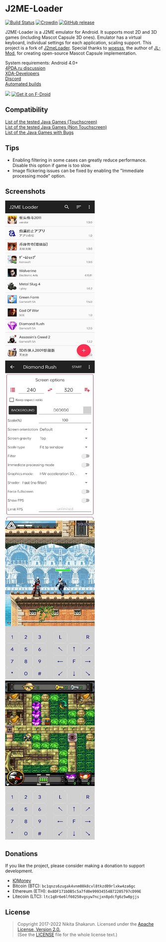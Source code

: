 # J2ME-Loader 

[![Build Status](https://app.bitrise.io/app/d9254be52c74982a/status.svg?token=DIHxcpAPIg0VXSHpeXsHHA&branch=master)](https://app.bitrise.io/app/d9254be52c74982a)
[![Crowdin](https://d322cqt584bo4o.cloudfront.net/j2me-loader/localized.svg)](https://crowdin.com/project/j2me-loader)
[![GitHub release](https://img.shields.io/github/release/nikita36078/J2ME-Loader.svg)](https://github.com/nikita36078/J2ME-Loader/releases)

J2ME-Loader is a J2ME emulator for Android. It supports most 2D and 3D games (including Mascot Capsule 3D ones). Emulator has a virtual keyboard, individual settings for each application, scaling support.
This project is a fork of [J2meLoader](https://github.com/NaikSoftware/J2meLoader).
Special thanks to [woesss](https://github.com/woesss), the author of [JL-Mod](https://github.com/woesss/JL-Mod), for creating open-source Mascot Capsule implementation.

System requirements: Android 4.0+  
[4PDA.ru discussion](http://4pda.ru/forum/index.php?showtopic=824201)  
[XDA-Developers](https://forum.xda-developers.com/android/apps-games/app-j2me-loader-t3777889)  
[Discord](https://discord.gg/Ag4rcpz)  
[Automated builds](https://install.appcenter.ms/users/nikita36078/apps/j2me-loader/distribution_groups/testers)

<a href="https://play.google.com/store/apps/details?id=ru.playsoftware.j2meloader">
<img src="https://play.google.com/intl/en_us/badges/images/generic/en_badge_web_generic.png" height="75"></a>
<a href="https://f-droid.org/app/ru.playsoftware.j2meloader">
<img src="https://f-droid.org/badge/get-it-on.png" alt="Get it on F-Droid" height="75"></a>

## Compatibility
[List of the tested Java Games (Touchscreen)](https://github.com/nikita36078/J2ME-Loader/wiki/List-of-Tested-Java-Games-(Touchscreen))  
[List of the tested Java Games (Non Touchscreen)](https://github.com/nikita36078/J2ME-Loader/wiki/List-of-Tested-Java-Games-(Non-Touchscreen))  
[List of the Java Games with Bugs](https://github.com/nikita36078/J2ME-Loader/wiki/List-of-Java-Games-with-Bugs)

## Tips
 - Enabling filtering in some cases can greatly reduce performance. Disable this option if game is too slow.
 - Image flickering issues can be fixed by enabling the "Immediate processing mode" option.

## Screenshots

<img src="/screenshots/screen.jpg" width="288" height="512"> <img src="/screenshots/screen2.jpg" width="288" height="512">
<img src="/screenshots/screen3.jpg" width="288" height="512"> <img src="/screenshots/screen4.jpg" width="288" height="512">

## Donations
If you like the project, please consider making a donation to support development.
 - [ЮMoney](https://yoomoney.ru/to/41001670387745)
 - Bitcoin (BTC):  `bc1qnzs6zugak4vnm08k8cvl8tkzd09rlxkw4za6gc`
 - Ethereum (ETH): `0x8DF171bDB5c5a7fd0e99934554B72205797cD99E`
 - Litecoin (LTC): `ltc1q8r6e6lf60258vgsyw7ncjxn8pdcfg6z5w0pjjs`

## License
> Copyright 2017-2022 Nikita Shakarun.
> Licensed under the [Apache License, Version 2.0.](http://www.apache.org/licenses/LICENSE-2.0)  
> (See the [LICENSE](https://github.com/nikita36078/J2ME-Loader/blob/master/LICENSE) file for the whole license text.)
